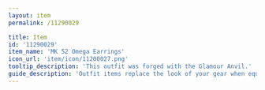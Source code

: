 ```yaml
---
layout: item
permalink: /11290029

title: Item
id: '11290029'
item_name: 'MK 52 Omega Earrings'
icon_url: 'item/icon/11200027.png'
tooltip_description: 'This outfit was forged with the Glamour Anvil.'
guide_description: 'Outfit items replace the look of your gear when equipped.'
---
```

